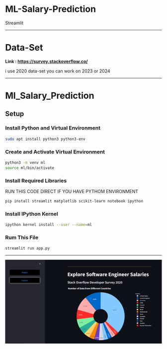 # ML-Salary-Prediction
Streamlit 



-------------------------------------------------------------------------------------------------------------------------------------------------------------------------------------------------------

# Data-Set 
**Link : https://survey.stackoverflow.co/**

i use 2020 data-set you can work on 2023 or 2024
_______________________________________________________________________________________________________________________________________________________________________________________________________
# Ml_Salary_Prediction

## Setup

### Install Python and Virtual Environment

```bash
sudo apt install python3 python3-env
```

### Create and Activate Virtual Environment

```bash
python3 -m venv ml
source ml/bin/activate
```

### Install Required Libraries
RUN THIS CODE DIRECT IF YOU HAVE PYTHOM ENVIRONMENT 

```bash
pip install streamlit matplotlib scikit-learn notebook ipython
```

### Install IPython Kernel

```bash
ipython kernel install --user --name=ml
```


### Rum This File 
```bash
streamlit run app.py 
```

_______________________________________________________________________________________________________________________________________________________________________________________________________

![Demo Image](https://github.com/smit012/ML-Salary-Prediction/blob/main/Explore_page.png)
